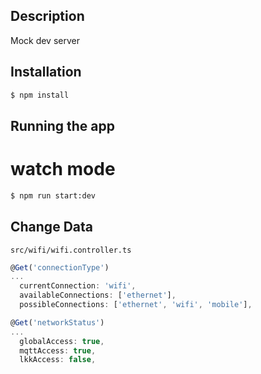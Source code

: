 ## Description

Mock dev server

## Installation

```bash
$ npm install
```

## Running the app

# watch mode
```bash 
$ npm run start:dev
```

## Change Data

```jsonpath
src/wifi/wifi.controller.ts
```

```typescript
@Get('connectionType')
...
  currentConnection: 'wifi',
  availableConnections: ['ethernet'],
  possibleConnections: ['ethernet', 'wifi', 'mobile'],
```
```typescript
@Get('networkStatus')
...
  globalAccess: true,
  mqttAccess: true,
  lkkAccess: false,
```
